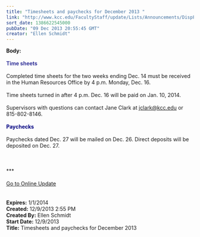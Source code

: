 ```yaml
---
title: "Timesheets and paychecks for December 2013 "
link: "http://www.kcc.edu/FacultyStaff/update/Lists/Announcements/DispForm.aspx?ID=1361"
sort_date: 1386622545000
pubDate: "09 Dec 2013 20:55:45 GMT"
creator: "Ellen Schmidt"
---
```


<div><b>Body:</b> <div class="ExternalClassC1295ECA8F014820B5139870D1B0FAD9"><div><br /><strong><font color="#333399">Time sheets</font></strong></div>
<div> </div>
<div>Completed time sheets for the two weeks ending Dec. 14 must be received in the Human Resources Office by 4 p.m. Monday, Dec. 16. </div>
<div> </div>
<div>Time sheets turned in after 4 p.m. Dec. 16 will be paid on Jan. 10, 2014. </div>
<div> </div>
<div>Supervisors with questions can contact Jane Clark at <a href="mailto:jclark@kcc.edu">jclark@kcc.edu</a> or 815-802-8146. </div>
<div> </div>
<div><font color="#000080"><strong>Paychecks</strong></font></div>
<div> </div>
<div>Paychecks dated Dec. 27 will be mailed on Dec. 26. Direct deposits will be deposited on Dec. 27.<br /></div>
<div> </div>
<div> </div>
<div> </div>
<div>
<div></div>
<div></div>
<div></div>
<div>***</div>
<div> </div>
<div></div>
<div></div>
<div><a href="/FacultyStaff/update/Pages/dailyupdate.aspx">Go to Online Update</a></div>
<div> </div>
<div> </div></div></div></div>
<div><b>Expires:</b> 1/1/2014</div>
<div><b>Created:</b> 12/9/2013 2:55 PM</div>
<div><b>Created By:</b> Ellen Schmidt</div>
<div><b>Start Date:</b> 12/9/2013</div>
<div><b>Title:</b> Timesheets and paychecks for December 2013 </div>

